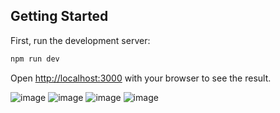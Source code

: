 ## Getting Started

First, run the development server:

```bash
npm run dev

```

Open [http://localhost:3000](http://localhost:3000) with your browser to see the result.

![image](https://github.com/AllisonSilveiraDev/allisondev-store/assets/104576340/30500f51-8454-4a21-9cba-87b0c61f23e2)
![image](https://github.com/AllisonSilveiraDev/allisondev-store/assets/104576340/367d2378-21f5-45e2-87aa-daf77f15cf16)
![image](https://github.com/AllisonSilveiraDev/allisondev-store/assets/104576340/83d5c346-8c53-4c02-a45a-9ed5fb243244)
![image](https://github.com/AllisonSilveiraDev/allisondev-store/assets/104576340/a0e16051-00de-44c4-8ee5-2e02c9ca75b6)



